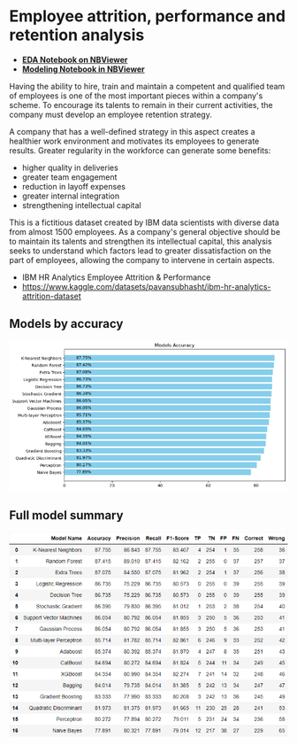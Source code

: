 # Employee attrition, performance and retention analysis

* **[EDA Notebook on NBViewer](https://nbviewer.org/github/hmantovani/hmantovani/blob/main/IBM-HR-EN/EDA_RH_IBM.ipynb)**
* **[Modeling Notebook in NBViewer](https://nbviewer.org/github/hmantovani/hmantovani/blob/main/IBM-HR-EN/model_IBM.ipynb)**

Having the ability to hire, train and maintain a competent and qualified team of employees is one of the most important pieces within a company's scheme. To encourage its talents to remain in their current activities, the company must develop an employee retention strategy.

A company that has a well-defined strategy in this aspect creates a healthier work environment and motivates its employees to generate results. Greater regularity in the workforce can generate some benefits:

- higher quality in deliveries
- greater team engagement
- reduction in layoff expenses
- greater internal integration
- strengthening intellectual capital

This is a fictitious dataset created by IBM data scientists with diverse data from almost 1500 employees. As a company's general objective should be to maintain its talents and strengthen its intellectual capital, this analysis seeks to understand which factors lead to greater dissatisfaction on the part of employees, allowing the company to intervene in certain aspects.

- IBM HR Analytics Employee Attrition & Performance
- https://www.kaggle.com/datasets/pavansubhasht/ibm-hr-analytics-attrition-dataset

## Models by accuracy

![Accuracy Metrics](Models_Accuracy.png)

## Full model summary

![Metrics](Metrics.png)